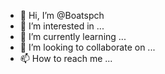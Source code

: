 - 👋 Hi, I’m @Boatspch
- 👀 I’m interested in ...
- 🌱 I’m currently learning ...
- 💞️ I’m looking to collaborate on ...
- 📫 How to reach me ...

<!---
Boatspch/Boatspch is a ✨ special ✨ repository because its `README.md` (this file) appears on your GitHub profile.
You can click the Preview link to take a look at your changes.
--->
